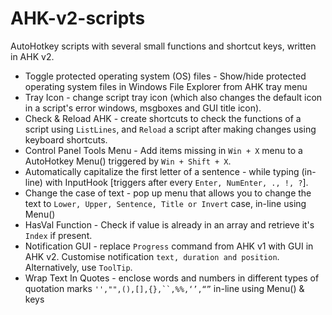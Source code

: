 # AHK-v2-scripts

AutoHotkey scripts with several small functions and shortcut keys, written in AHK v2. 

- Toggle protected operating system (OS) files - Show/hide protected operating system files in Windows File Explorer from AHK tray menu
- Tray Icon - change script tray icon (which also changes the default icon in a script's error windows, msgboxes and GUI title icon).
- Check & Reload AHK - create shortcuts to check the functions of a script using `ListLines`, and `Reload` a script after making changes using keyboard shortcuts.
- Control Panel Tools Menu - Add items missing in `Win + X` menu to a AutoHotkey Menu() triggered by `Win + Shift + X`.
- Automatically capitalize the first letter of a sentence - while typing (in-line) with InputHook [triggers after every `Enter, NumEnter, ., !, ?`].
- Change the case of text - pop up menu that allows you to change the text to `Lower, Upper, Sentence, Title or Invert` case, in-line using Menu() 
- HasVal Function -  Check if value is already in an array and retrieve it's `Index` if present.
- Notification GUI - replace `Progress` command from AHK v1 with GUI in AHK v2. Customise notification `text, duration and position`. Alternatively, use `ToolTip`.
- Wrap Text In Quotes - enclose words and numbers in different types of quotation marks `'',"",(),[],{},``,%%,‘’,“”` in-line using Menu() & keys 
